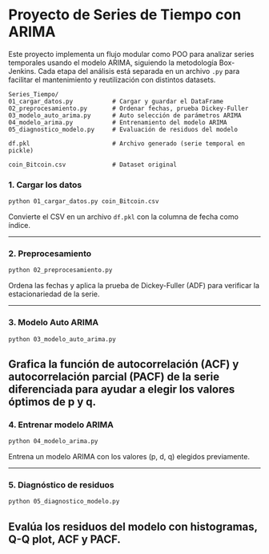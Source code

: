 # Proyecto de Series de Tiempo con ARIMA

Este proyecto implementa un flujo modular como POO para analizar series temporales usando el modelo ARIMA, siguiendo la metodología Box-Jenkins. Cada etapa del análisis está separada en un archivo `.py` para facilitar el mantenimiento y reutilización con distintos datasets.

```
Series_Tiempo/
01_cargar_datos.py           # Cargar y guardar el DataFrame
02_preprocesamiento.py       # Ordenar fechas, prueba Dickey-Fuller
03_modelo_auto_arima.py      # Auto selección de parámetros ARIMA
04_modelo_arima.py           # Entrenamiento del modelo ARIMA
05_diagnostico_modelo.py     # Evaluación de residuos del modelo

df.pkl                       # Archivo generado (serie temporal en pickle)

coin_Bitcoin.csv             # Dataset original
```

### 1. Cargar los datos
```bash
python 01_cargar_datos.py coin_Bitcoin.csv
```
Convierte el CSV en un archivo `df.pkl` con la columna de fecha como índice.

---

### 2. Preprocesamiento
```bash
python 02_preprocesamiento.py
```
Ordena las fechas y aplica la prueba de Dickey-Fuller (ADF) para verificar la estacionariedad de la serie.

---

### 3. Modelo Auto ARIMA
```bash
python 03_modelo_auto_arima.py
```
Grafica la función de autocorrelación (ACF) y autocorrelación parcial (PACF) de la serie diferenciada para ayudar a elegir los valores óptimos de p y q.
---

### 4. Entrenar modelo ARIMA
```bash
python 04_modelo_arima.py
```
Entrena un modelo ARIMA con los valores (p, d, q) elegidos previamente.

---

### 5. Diagnóstico de residuos
```bash
python 05_diagnostico_modelo.py
```
Evalúa los residuos del modelo con histogramas, Q-Q plot, ACF y PACF.
---
